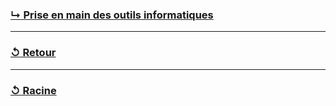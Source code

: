 ### [↳ Prise en main des outils informatiques](Prise-en-main-des-outils-informatiques/README.MD)
---
### [↺ Retour](../README.MD)
---
### [↺ Racine](../../README.MD)
